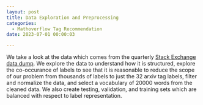 ```yaml
---
layout: post
title: Data Exploration and Preprocessing
categories: 
  - Mathoverflow Tag Recommendation
date: 2023-07-01 00:00:03

---
```


We take a look at the data which comes from the quarterly [Stack Exchange data dump](https://archive.org/details/stackexchange).  We explore the data to understand how it is structured, explore the co-occurance of labels to see that it is reasonable to reduce the scope of our problem from thousands of labels to just the 32 arxiv tag labels, filter and normalize the data, and select a vocabulary of 20000 words from the cleaned data. We also create testing, validation, and training sets which are balanced with respect to label representation.
